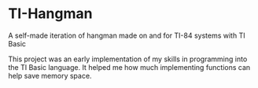 # TI-Hangman
A self-made iteration of hangman made on and for TI-84 systems with TI Basic

This project was an early implementation of my skills in programming into the TI Basic language. It helped me how much implementing functions can help save memory space.
